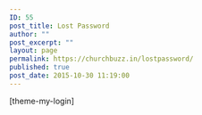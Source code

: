 ```yaml
---
ID: 55
post_title: Lost Password
author: ""
post_excerpt: ""
layout: page
permalink: https://churchbuzz.in/lostpassword/
published: true
post_date: 2015-10-30 11:19:00
---
```

[theme-my-login]